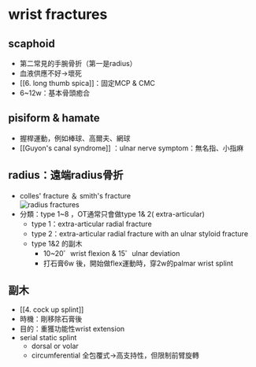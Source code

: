 
#   wrist fractures    
##   scaphoid 
-  第二常見的手腕骨折（第一是radius）    
-   血液供應不好→壞死    
-   [[6. long thumb spica]]：固定MCP & CMC    
-   6~12w：基本骨頭癒合    
##   pisiform & hamate
- 握桿運動，例如棒球、高爾夫、網球    
- [[Guyon's canal syndrome]]    ：ulnar nerve symptom：無名指、小指麻   
##   radius：遠端radius骨折    
-   colles' fracture ＆ smith's fracture    
    ![radius fractures](https://a.share.photo.xuite.net/ymmcc/1a6c77c/8611460/354241784_m.jpg)
-   分類：type 1~8 ，OT通常只會做type 1& 2( extra-articular)    
	-   type 1：extra-articular radial fracture
	-   type 2：extra-articular radial fracture with an ulnar styloid fracture    
	-   type 1&2 的副木    
		-   10~20゜wrist flexion & 15゜ulnar deviation    
		-   打石膏6w 後，開始做flex運動時，穿2w的palmar wrist splint    
##   副木    
- [[4. cock up splint]]
-   時機：剛移除石膏後   
-   目的：重獲功能性wrist extension    
-   serial static splint    
	-   dorsal or volar    
	-   circumferential 全包覆式→高支持性，但限制前臂旋轉